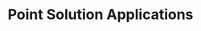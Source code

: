 ---
title:  "Point Solution Applications"
categories: [Data-Analytics-and-Decision-Science]
intro: Identifying crucial needs and implementing technology-enabled tools targeted at remediating and improving critical points in value chain creation, often leveraging computational automation and analytical optimization. Primarily leveraged for single-point of failure issues to supplement current systems.
---